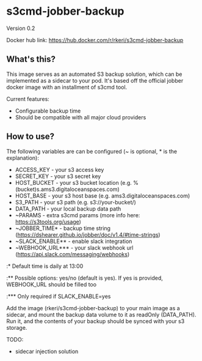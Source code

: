 # s3cmd-jobber-backup
Version 0.2

Docker hub link: https://hub.docker.com/r/rkeri/s3cmd-jobber-backup

## What's this?

This image serves as an automated S3 backup solution, which can be implemented
as a sidecar to your pod. It's based off the official jobber docker image with
an installment of s3cmd tool.

Current features:
- Configurable backup time
- Should be compatible with all major cloud providers

## How to use?
The following variables are can be configured (~ is optional, * is the explanation):
- ACCESS_KEY - your s3 access key
- SECRET_KEY - your s3 secret key
- HOST_BUCKET - your s3 bucket location (e.g. %(bucket)s.ams3.digitaloceanspaces.com)
- HOST_BASE - your s3 host base (e.g. ams3.digitaloceanspaces.com)
- S3_PATH - your s3 path (e.g. s3://your-bucket/)
- DATA_PATH - your local backup data path
- ~PARAMS - extra s3cmd params (more info here: https://s3tools.org/usage)
- ~JOBBER_TIME* - backup time string (https://dshearer.github.io/jobber/doc/v1.4/#time-strings)
- ~SLACK_ENABLE** - enable slack integration
- ~WEBHOOK_URL*** - your slack webhook url (https://api.slack.com/messaging/webhooks)

:* Default time is daily at 13:00

:** Possible options: yes/no (default is yes). If yes is provided, WEBHOOK_URL
should be filled too

:*** Only required if SLACK_ENABLE=yes

Add the image (rkeri/s3cmd-jobber-backup) to your main image as a sidecar,
and mount the backup data volume to it as readOnly (DATA_PATH).
Run it, and the contents of your backup should be synced with your s3 storage.

TODO:
- sidecar injection solution

